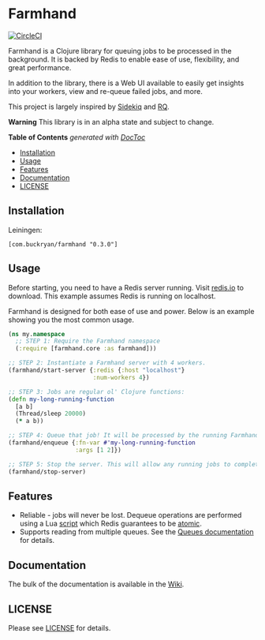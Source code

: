 # Farmhand

[![CircleCI](https://circleci.com/gh/b-ryan/farmhand.svg?style=svg)](https://circleci.com/gh/b-ryan/farmhand)

Farmhand is a Clojure library for queuing jobs to be processed in the
background. It is backed by Redis to enable ease of use, flexibility, and great
performance.

In addition to the library, there is a Web UI available to easily get insights
into your workers, view and re-queue failed jobs, and more.

This project is largely inspired by
[Sidekiq](https://github.com/mperham/sidekiq) and
[RQ](https://github.com/nvie/rq).

**Warning** This library is in an alpha state and subject to change.

<!-- START doctoc generated TOC please keep comment here to allow auto update -->
<!-- DON'T EDIT THIS SECTION, INSTEAD RE-RUN doctoc TO UPDATE -->
**Table of Contents**  *generated with [DocToc](https://github.com/thlorenz/doctoc)*

- [Installation](#installation)
- [Usage](#usage)
- [Features](#features)
- [Documentation](#documentation)
- [LICENSE](#license)

<!-- END doctoc generated TOC please keep comment here to allow auto update -->

## Installation

Leiningen:

```
[com.buckryan/farmhand "0.3.0"]
```

## Usage

Before starting, you need to have a Redis server running. Visit
[redis.io](https://redis.io/) to download. This example assumes Redis is running
on localhost.

Farmhand is designed for both ease of use and power. Below is an example showing
you the most common usage.

```clojure
(ns my.namespace
  ;; STEP 1: Require the Farmhand namespace
  (:require [farmhand.core :as farmhand]))

;; STEP 2: Instantiate a Farmhand server with 4 workers.
(farmhand/start-server {:redis {:host "localhost"}
                        :num-workers 4})

;; STEP 3: Jobs are regular ol' Clojure functions:
(defn my-long-running-function
  [a b]
  (Thread/sleep 20000)
  (* a b))

;; STEP 4: Queue that job! It will be processed by the running Farmhand server.
(farmhand/enqueue {:fn-var #'my-long-running-function
                   :args [1 2]})

;; STEP 5: Stop the server. This will allow any running jobs to complete.
(farmhand/stop-server)
```

## Features

- Reliable - jobs will never be lost. Dequeue operations are performed using a
  Lua
  [script](https://github.com/b-ryan/farmhand/blob/master/resources/farmhand/dequeue.lua)
  which Redis guarantees to be
  [atomic](https://redis.io/commands/eval#atomicity-of-scripts).
- Supports reading from multiple queues. See the [Queues
  documentation](https://github.com/b-ryan/farmhand/wiki/Queues) for details.

## Documentation

The bulk of the documentation is available in the
[Wiki](https://github.com/b-ryan/farmhand/wiki).

## LICENSE

Please see [LICENSE](https://github.com/b-ryan/farmhand/blob/master/LICENSE)
for details.
